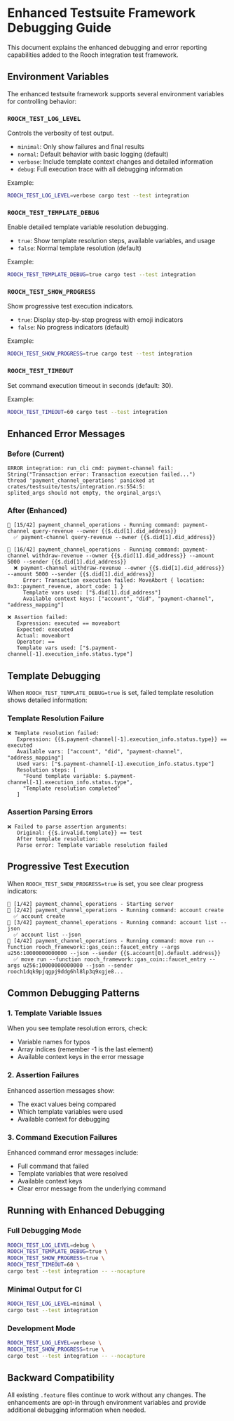 # Enhanced Testsuite Framework Debugging Guide

This document explains the enhanced debugging and error reporting capabilities added to the Rooch integration test framework.

## Environment Variables

The enhanced testsuite framework supports several environment variables for controlling behavior:

### `ROOCH_TEST_LOG_LEVEL`
Controls the verbosity of test output.

- `minimal`: Only show failures and final results
- `normal`: Default behavior with basic logging (default)
- `verbose`: Include template context changes and detailed information
- `debug`: Full execution trace with all debugging information

Example:
```bash
ROOCH_TEST_LOG_LEVEL=verbose cargo test --test integration
```

### `ROOCH_TEST_TEMPLATE_DEBUG`
Enable detailed template variable resolution debugging.

- `true`: Show template resolution steps, available variables, and usage
- `false`: Normal template resolution (default)

Example:
```bash
ROOCH_TEST_TEMPLATE_DEBUG=true cargo test --test integration
```

### `ROOCH_TEST_SHOW_PROGRESS`
Show progressive test execution indicators.

- `true`: Display step-by-step progress with emoji indicators
- `false`: No progress indicators (default)

Example:
```bash
ROOCH_TEST_SHOW_PROGRESS=true cargo test --test integration
```

### `ROOCH_TEST_TIMEOUT`
Set command execution timeout in seconds (default: 30).

Example:
```bash
ROOCH_TEST_TIMEOUT=60 cargo test --test integration
```

## Enhanced Error Messages

### Before (Current)
```
ERROR integration: run_cli cmd: payment-channel fail: String("Transaction error: Transaction execution failed...")
thread 'payment_channel_operations' panicked at crates/testsuite/tests/integration.rs:554:5:
splited_args should not empty, the orginal_args:\
```

### After (Enhanced)
```
🧪 [15/42] payment_channel_operations - Running command: payment-channel query-revenue --owner {{$.did[1].did_address}}
  ✅ payment-channel query-revenue --owner {{$.did[1].did_address}}

🧪 [16/42] payment_channel_operations - Running command: payment-channel withdraw-revenue --owner {{$.did[1].did_address}} --amount 5000 --sender {{$.did[1].did_address}}
  ❌ payment-channel withdraw-revenue --owner {{$.did[1].did_address}} --amount 5000 --sender {{$.did[1].did_address}}
     Error: Transaction execution failed: MoveAbort { location: 0x3::payment_revenue, abort_code: 1 }
     Template vars used: ["$.did[1].did_address"]
     Available context keys: ["account", "did", "payment-channel", "address_mapping"]

❌ Assertion failed:
   Expression: executed == moveabort
   Expected: executed
   Actual: moveabort
   Operator: ==
   Template vars used: ["$.payment-channel[-1].execution_info.status.type"]
```

## Template Debugging

When `ROOCH_TEST_TEMPLATE_DEBUG=true` is set, failed template resolution shows detailed information:

### Template Resolution Failure
```
❌ Template resolution failed:
   Expression: {{$.payment-channel[-1].execution_info.status.type}} == executed
   Available vars: ["account", "did", "payment-channel", "address_mapping"]
   Used vars: ["$.payment-channel[-1].execution_info.status.type"]
   Resolution steps: [
     "Found template variable: $.payment-channel[-1].execution_info.status.type",
     "Template resolution completed"
   ]
```

### Assertion Parsing Errors
```
❌ Failed to parse assertion arguments:
   Original: {{$.invalid.template}} == test
   After template resolution: 
   Parse error: Template variable resolution failed
```

## Progressive Test Execution

When `ROOCH_TEST_SHOW_PROGRESS=true` is set, you see clear progress indicators:

```
🧪 [1/42] payment_channel_operations - Starting server
🧪 [2/42] payment_channel_operations - Running command: account create
  ✅ account create
🧪 [3/42] payment_channel_operations - Running command: account list --json
  ✅ account list --json
🧪 [4/42] payment_channel_operations - Running command: move run --function rooch_framework::gas_coin::faucet_entry --args u256:10000000000000 --json --sender {{$.account[0].default.address}}
  ✅ move run --function rooch_framework::gas_coin::faucet_entry --args u256:10000000000000 --json --sender rooch1dqk9pjqgpj9ddg6hl8lp3q9xgje8...
```

## Common Debugging Patterns

### 1. Template Variable Issues
When you see template resolution errors, check:
- Variable names for typos
- Array indices (remember -1 is the last element)
- Available context keys in the error message

### 2. Assertion Failures
Enhanced assertion messages show:
- The exact values being compared
- Which template variables were used
- Available context for debugging

### 3. Command Execution Failures
Enhanced command error messages include:
- Full command that failed
- Template variables that were resolved
- Available context keys
- Clear error message from the underlying command

## Running with Enhanced Debugging

### Full Debugging Mode
```bash
ROOCH_TEST_LOG_LEVEL=debug \
ROOCH_TEST_TEMPLATE_DEBUG=true \
ROOCH_TEST_SHOW_PROGRESS=true \
ROOCH_TEST_TIMEOUT=60 \
cargo test --test integration -- --nocapture
```

### Minimal Output for CI
```bash
ROOCH_TEST_LOG_LEVEL=minimal \
cargo test --test integration
```

### Development Mode
```bash
ROOCH_TEST_LOG_LEVEL=verbose \
ROOCH_TEST_SHOW_PROGRESS=true \
cargo test --test integration -- --nocapture
```

## Backward Compatibility

All existing `.feature` files continue to work without any changes. The enhancements are opt-in through environment variables and provide additional debugging information when needed.
